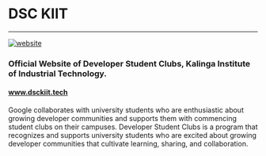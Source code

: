 
# DSC KIIT
____________________________________________________________________________________________________________________________________

<a href="http://"><img src="https://img.shields.io/static/v1?label=&labelColor=505050&message=website&color=%230076D6&style=flat&logo=google-chrome&logoColor=%230076D6" alt="website"/></a>


### Official Website of Developer Student Clubs, Kalinga Institute of Industrial Technology.

#### <a href="http://www.dsckiit.tech">www.dsckiit.tech</a>


Google collaborates with university students who are enthusiastic about growing developer communities and supports them with commencing student clubs on their campuses. Developer Student Clubs is a program that recognizes and supports university students who are excited about growing developer communities that cultivate learning, sharing, and collaboration.
